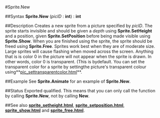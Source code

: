
#Sprite.New

##Syntax
**Sprite.New** (_picID_ : **int**) : **int**



##Description
Creates a new sprite from a picture specified by _picID_. The sprite starts invisible and should be given a _depth_ using **Sprite.SetHeight** and a position, given **Sprite.SetPosition** before being made visible using **Sprite.Show**. When you are finished using the sprite, the sprite should be freed using **Sprite.Free**.
Sprites work best when they are of moderate size. Large sprites will cause flashing when moved across the screen.
Anything that is is color 0 in the picture will not appear when the sprite is drawn. In other words, color 0 is transparent. (This is bydefault. You can set the transparent color for a sprite by settingthe picture's transparent colour using**[pic_settransparentcolor.html](Pic.SetTransparentColor)**.



##Example
See **Sprite.Animate** for an example of **Sprite.New**.



##Status
Exported qualified.
This means that you can only call the function by calling **Sprite.New**, not by calling **New**.



##See also
**[sprite_setheight.html](Sprite.SetHeight)**, **[sprite_setposition.html](Sprite.SetPosition)**, **[sprite_show.html](Sprite.Show)** and **[sprite_free.html](Sprite.Free)**.


